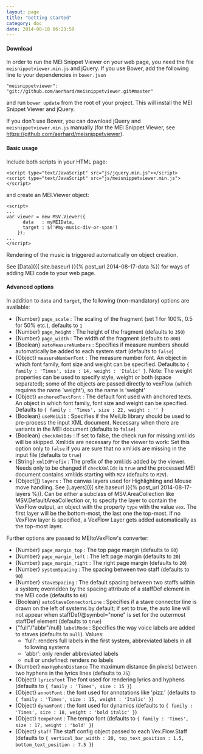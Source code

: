 ```yaml
---
layout: page
title: "Getting started"
category: doc
date: 2014-08-18 06:23:59
---
```


#### Download

In order to run the MEI Snippet Viewer on your web page, you need the file `meisnippetviewer.min.js` and jQuery. 
If you use Bower, add the following line to your dependencies in `bower.json` 

```
"meisnippetviewer": "git://github.com/aerhard/meisnippetviewer.git#master"
```

and run `bower update` from the root of your project. This will install the MEI Snippet Viewer and jQuery.

If you don't use Bower, you can download jQuery and `meisnippetviewer.min.js` manually (for the MEI Snippet Viewer, see https://github.com/aerhard/meisnippetviewer).


#### Basic usage

Include both scripts in your HTML page:

```
<script type="text/JavaScript" src="js/jquery.min.js"></script>
<script type="text/JavaScript" src="js/meisnippetviewer.min.js"></script>
```

and create an MEI.Viewer object:
 
```
<script>
...
var viewer = new MSV.Viewer({ 
      data   : myMEIData,
      target : $('#my-music-div-or-span')
    });
...
</script>
```

Rendering of the music is triggered automatically on object creation. 

See [Data]({{ site.baseurl }}{% post_url 2014-08-17-data %}) for ways of adding MEI code to your web page. 

#### Advanced options

In addition to `data` and `target`, the following (non-mandatory) options are available:

- {Number} `page_scale` : The scaling of the fragment (set 1 for 100%, 0.5 for 50% etc.), defaults to `1`
- {Number} `page_height` : The height of the fragment (defaults to `350`)
- {Number} `page_width` : The width of the fragment (defaults to `800`)
- {Boolean} `autoMeasureNumbers` : Specifies if measure numbers should automatically be added to each system start (defaults to `false`)
- {Object} `measureNumberFont` : The measure number font. An object in which font family, font size and weight can be specified. Defaults to
 `{
     family : 'Times',
     size : 14,
     weight : 'Italic'
 }`. Note: The weight properties can be used to specify style, weight or both (space separated); some of the objects are passed directly to vexFlow (which requires the name 'weight'), so the name is 'weight'
- {Object} `anchoredTextFont` : The default font used with anchored texts. An object in which font family, font size and weight can be specified. Defaults to 
 `{
     family : 'Times',
     size : 22,
     weight : ''
    }`
- {Boolean} `useMeiLib` : Specifies if the MeiLib library should be used to pre-process the input XML document. Necessary when there are variants in the MEI document (defaults to `false`)
- {Boolean} `checkXmlIds` : If set to false, the check run for missing xml:ids will be skipped. Xml:ids are necessary for the viewer to work: Set this option only to `false` if you are sure that no xml:ids are missing in the input file (defaults to `true`)
- {String} `xmlIdPrefix` : The prefix of the xml:ids added by the viewer. Needs only to be changed if `checkXmlIds` is `true` and the processed MEI document contains xml:ids starting with `M2V` (defaults to `M2V`).
- {Object[]} `layers` : The canvas layers used for Highlighting and Mouse move handling. See [Layers]({{ site.baseurl }}{% post_url 2014-08-17-layers %}). Can be either a subclass of MSV.AreaCollection like MSV.DefaultAreaCollection or, to specify the layer to contain the VexFlow output, an object with the property `type` with the value `vex`. The first layer will be the bottom-most, the last one the top-most. If no VexFlow layer is specified, a VexFlow Layer gets added automatically as the top-most layer. 

Further options are passed to MEItoVexFlow's converter:

- {Number} `page_margin_top` : The top page margin (defaults to `60`)
- {Number} `page_margin_left` : The left page margin (defaults to `20`)
- {Number} `page_margin_right` : The right page margin  (defaults to `20`)
- {Number} `systemSpacing` : The spacing between two staff  (defaults to `90`)
- {Number} `staveSpacing` : The default spacing between two staffs within a system; overridden by the spacing attribute of a staffDef element in the MEI code 
(defaults to `60`)
- {Boolean} `autoStaveConnectorLine` : Specifies if a stave connector line is drawn on the left of systems by default; if set to true, the auto line will not appear when staffDef/@symbol="none" is set for the outermost staffDef element (defaults to `true`)
- {"full"/"abbr"/null} `labelMode` : Specifies the way voice labels are added to staves (defaults to `null`). Values:
     - 'full': renders full labels in the first system, abbreviated labels in all following systems
     - 'abbr': only render abbreviated labels
     - null or undefined: renders no labels
- {Number} `maxHyphenDistance` The maximum distance (in pixels) between two hyphens in the lyrics lines  (defaults to `75`)
- {Object} `lyricsFont` The font used for rendering lyrics and hyphens (defaults to 
    `{
       family : 'Times',
       size : 15
     }`)
- {Object} `annotFont` : the font used for annotations like 'pizz.' (defaults to `{
      family : 'Times',
      size : 15,
      weight : 'Italic'
    }`) 
- {Object} `dynamFont` : the font used for dynamics (defaults to `{
      family : 'Times',
      size : 18,
      weight : 'bold italic'
    }`) 
- {Object} `tempoFont` : The tempo font (defaults to `{
      family : 'Times',
      size : 17,
      weight : 'bold'
    }`) 
- {Object} `staff` The staff config object passed to each Vex.Flow.Staff (defaults to `{
    vertical_bar_width : 20,
    top_text_position : 1.5,
    bottom_text_position : 7.5
  }`) 


